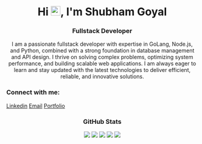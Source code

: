 <h1 align="center">Hi <img height='25px' src='https://user-images.githubusercontent.com/18350557/176309783-0785949b-9127-417c-8b55-ab5a4333674e.gif' />, I'm Shubham Goyal</h1>

<h3 align="center">Fullstack Developer</h3>

<div align="center">
  <p>I am a passionate fullstack developer with expertise in GoLang, Node.js, and Python, combined with a strong foundation in database management and API design. I thrive on solving complex problems, optimizing system performance, and building scalable web applications. I am always eager to learn and stay updated with the latest technologies to deliver efficient, reliable, and innovative solutions.</p>
</div>

<h3 align="left">Connect with me:</h3>
<p align="left">
<a href="https://linkedin.com/in/shubgoyal23" target="blank">Linkedin</a>
<a href="mailto:hello@shubhamgoyal.dev" target="blank">Email</a>
<a href="https://shubhamgoyal.dev" target="blank">Portfolio</a>
</p>


<div>
<h3 align="center">GitHub Stats</h3>
<p align="center">
<img src="http://github-profile-summary-cards.vercel.app/api/cards/profile-details?username=shubgoyal23&theme=aura">
<img src="http://github-profile-summary-cards.vercel.app/api/cards/most-commit-language?username=shubgoyal23&theme=aura">
<img src="http://github-profile-summary-cards.vercel.app/api/cards/repos-per-language?username=shubgoyal23&theme=aura">
<img src="http://github-profile-summary-cards.vercel.app/api/cards/stats?username=shubgoyal23&theme=aura">
<img src="http://github-profile-summary-cards.vercel.app/api/cards/productive-time?username=shubgoyal23&theme=aura&utcOffset=8">
</p>
</div>

